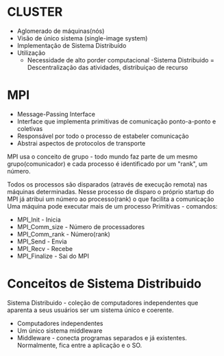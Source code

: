 # CLUSTER
- Aglomerado de máquinas(nós)
- Visão de único sistema (single-image system)
- Implementação de Sistema Distribuído
- Utilização
	- Necessidade de alto porder computacional
-Sistema Distribuido = Descentralização das atividades, distribuiçao de recurso


# MPI
- Message-Passing Interface
- Interface que implementa primitivas de comunicação ponto-a-ponto e coletivas
- Responsável por todo o processo de estabeler comunicação
- Abstrai aspectos de protocolos de transporte

MPI usa o conceito de grupo - todo mundo faz parte de um mesmo grupo(comunicador) e cada processo é 
identificado por um "rank", um número.

Todos os processos são disparados (através de execução remota) nas máquinas determinadas. Nesse processo de
disparo o próprio startup do MPI já atribui um número ao processo(rank) o que facilita a comunicação
Uma máquina pode executar mais de um processo
Primitivas - comandos:
- MPI_Init - Inicia
- MPI_Comm_size - Número de processadores
- MPI_Comm_rank - Número(rank)
- MPI_Send - Envia
- MPI_Recv - Recebe
- MPI_Finalize - Sai do MPI

# Conceitos de Sistema Distribuido
Sistema Distribuido - coleção de computadores independentes que aparenta a seus
usuários ser um sistema único e coerente.
- Computadores independentes
- Um único sistema middleware
- Middleware - conecta programas separados e já existentes. Normalmente, fica entre a aplicação
e o SO.